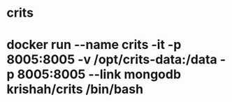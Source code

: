 # crits
# docker run --name crits -it  -p 8005:8005  -v /opt/crits-data:/data   -p 8005:8005 --link mongodb krishah/crits /bin/bash



